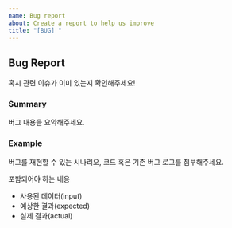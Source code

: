 ```yaml
---
name: Bug report
about: Create a report to help us improve
title: "[BUG] "
---
```


## Bug Report

혹시 관련 이슈가 이미 있는지 확인해주세요!

### Summary

버그 내용을 요약해주세요.

### Example

버그를 재현할 수 있는 시나리오, 코드 혹은 기존 버그 로그를 첨부해주세요.

포함되어야 하는 내용

- 사용된 데이터(input)
- 예상한 결과(expected)
- 실제 결과(actual)
